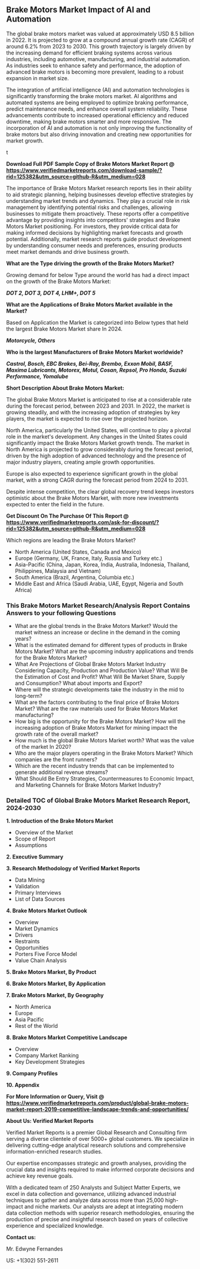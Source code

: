 <h2>Brake Motors Market Impact of AI and Automation</h2><p>The global brake motors market was valued at approximately USD 8.5 billion in 2022. It is projected to grow at a compound annual growth rate (CAGR) of around 6.2% from 2023 to 2030. This growth trajectory is largely driven by the increasing demand for efficient braking systems across various industries, including automotive, manufacturing, and industrial automation. As industries seek to enhance safety and performance, the adoption of advanced brake motors is becoming more prevalent, leading to a robust expansion in market size.</p><p>The integration of artificial intelligence (AI) and automation technologies is significantly transforming the brake motors market. AI algorithms and automated systems are being employed to optimize braking performance, predict maintenance needs, and enhance overall system reliability. These advancements contribute to increased operational efficiency and reduced downtime, making brake motors smarter and more responsive. The incorporation of AI and automation is not only improving the functionality of brake motors but also driving innovation and creating new opportunities for market growth.</p>t</p><p id="" class=""><strong>Download Full PDF Sample Copy of Brake Motors Market Report @ <a href="https://www.verifiedmarketreports.com/download-sample/?rid=125382&utm_source=github-R&utm_medium=028" target="_blank">https://www.verifiedmarketreports.com/download-sample/?rid=125382&utm_source=github-R&utm_medium=028</a></strong></p><p>The importance of&nbsp;Brake Motors Market research reports lies in their ability to aid strategic planning, helping businesses develop effective strategies by understanding market trends and dynamics. They play a crucial role in risk management by identifying potential risks and challenges, allowing businesses to mitigate them proactively. These reports offer a competitive advantage by providing insights into competitors' strategies and Brake Motors Market positioning. For investors, they provide critical data for making informed decisions by highlighting market forecasts and growth potential. Additionally, market research reports guide product development by understanding consumer needs and preferences, ensuring products meet market demands and drive business growth.</p><p><strong>What are the&nbsp;Type driving the growth of the Brake Motors Market?</strong></p><p id="" class="">Growing demand for below Type around the world has had a direct impact on the growth of the Brake Motors Market:</p><em><strong>DOT 2, DOT 3, DOT 4, LHM+, DOT 5</strong></em></p><strong>What are the&nbsp;Applications&nbsp;of Brake Motors Market available in the Market?</strong></p><p id="" class="">Based on Application the Market is categorized into Below types that held the largest Brake Motors Market share In 2024.</p><em><strong>Motorcycle, Others</strong></em></p><strong>Who is the largest Manufacturers of Brake Motors Market worldwide?</strong></p><p><em><strong>Castrol, Bosch, EBC Brakes, Bei-Ray, Brembo, Exxon Mobil, BASF, Maxima Lubricants, Motorex, Motul, Cosan, Repsol, Pro Honda, Suzuki Performance, Yomalube</strong></em></p><p id="" class=""><strong>Short Description About Brake Motors Market:</strong></p><p>The global Brake Motors Market is anticipated to rise at a considerable rate during the forecast period, between 2023 and 2031. In 2022, the market is growing steadily, and with the increasing adoption of strategies by key players, the market is expected to rise over the projected horizon.</p><p>North America, particularly the United States, will continue to play a pivotal role in the market's development. Any changes in the United States could significantly impact the Brake Motors Market growth trends. The market in North America is projected to grow considerably during the forecast period, driven by the high adoption of advanced technology and the presence of major industry players, creating ample growth opportunities.</p><p>Europe is also expected to experience significant growth in the global market, with a strong CAGR during the forecast period from 2024 to 2031.</p><p>Despite intense competition, the clear global recovery trend keeps investors optimistic about the Brake Motors Market, with more new investments expected to enter the field in the future.</p><p id="" class=""><strong>Get Discount On The Purchase Of This Report @ <a href="https://www.verifiedmarketreports.com/ask-for-discount/?rid=125382&utm_source=github-R&utm_medium=028" target="_blank">https://www.verifiedmarketreports.com/ask-for-discount/?rid=125382&utm_source=github-R&utm_medium=028</a></strong></p>Which regions are leading the Brake Motors Market?</p><ul><li>North America (United States, Canada and Mexico)</li><li>Europe (Germany, UK, France, Italy, Russia and Turkey etc.)</li><li>Asia-Pacific (China, Japan, Korea, India, Australia, Indonesia, Thailand, Philippines, Malaysia and Vietnam)</li><li>South America (Brazil, Argentina, Columbia etc.)</li><li>Middle East and Africa (Saudi Arabia, UAE, Egypt, Nigeria and South Africa)</li></ul><h3 id="" class="">This Brake Motors Market Research/Analysis Report Contains Answers to your following Questions</h3><ul><li>What are the global trends in the Brake Motors Market? Would the market witness an increase or decline in the demand in the coming years?</li><li>What is the estimated demand for different types of products in Brake Motors Market? What are the upcoming industry applications and trends for the Brake Motors Market?</li><li>What Are Projections of Global Brake Motors Market Industry Considering Capacity, Production and Production Value? What Will Be the Estimation of Cost and Profit? What Will Be Market Share, Supply and Consumption? What about imports and Export?</li><li>Where will the strategic developments take the industry in the mid to long-term?</li><li>What are the factors contributing to the final price of Brake Motors Market? What are the raw materials used for Brake Motors Market manufacturing?</li><li>How big is the opportunity for the Brake Motors Market? How will the increasing adoption of Brake Motors Market for mining impact the growth rate of the overall market?</li><li>How much is the global Brake Motors Market worth? What was the value of the market In 2020?</li><li>Who are the major players operating in the Brake Motors Market? Which companies are the front runners?</li><li>Which are the recent industry trends that can be implemented to generate additional revenue streams?</li><li>What Should Be Entry Strategies, Countermeasures to Economic Impact, and Marketing Channels for Brake Motors Market Industry?</li></ul><h3 id="" class="">Detailed TOC of Global Brake Motors Market Research Report, 2024-2030</h3><p id="" class=""><strong>1. Introduction of the Brake Motors Market</strong></p><ul><li>Overview of the Market</li><li>Scope of Report</li><li>Assumptions</li></ul><p id="" class=""><strong>2. Executive Summary</strong></p><p id="" class=""><strong>3. Research Methodology of Verified Market Reports</strong></p><ul><li>Data Mining</li><li>Validation</li><li>Primary Interviews</li><li>List of Data Sources</li></ul><p id="" class=""><strong>4. Brake Motors Market Outlook</strong></p><ul><li>Overview</li><li>Market Dynamics</li><li>Drivers</li><li>Restraints</li><li>Opportunities</li><li>Porters Five Force Model</li><li>Value Chain Analysis</li></ul><p id="" class=""><strong>5. Brake Motors Market, By Product</strong></p><p id="" class=""><strong>6. Brake Motors Market, By Application</strong></p><p id="" class=""><strong>7. Brake Motors Market, By Geography</strong></p><ul><li>North America</li><li>Europe</li><li>Asia Pacific</li><li>Rest of the World</li></ul><p id="" class=""><strong>8. Brake Motors Market Competitive Landscape</strong></p><ul><li>Overview</li><li>Company Market Ranking</li><li>Key Development Strategies</li></ul><p id="" class=""><strong>9. Company Profiles</strong></p><p id="" class=""><strong>10. Appendix</strong></p><p id="" class=""><strong>For More Information or Query, Visit @ <a href="https://www.verifiedmarketreports.com/product/global-brake-motors-market-report-2019-competitive-landscape-trends-and-opportunities/" target="_blank">https://www.verifiedmarketreports.com/product/global-brake-motors-market-report-2019-competitive-landscape-trends-and-opportunities/</a></strong></p><p id="" class=""><strong>About Us: Verified Market Reports</strong></p><p id="" class="">Verified Market Reports is a premier Global Research and Consulting firm serving a diverse clientele of over 5000+ global customers. We specialize in delivering cutting-edge analytical research solutions and comprehensive information-enriched research studies.</p><p id="" class="">Our expertise encompasses strategic and growth analyses, providing the crucial data and insights required to make informed corporate decisions and achieve key revenue goals.</p><p id="" class="">With a dedicated team of 250 Analysts and Subject Matter Experts, we excel in data collection and governance, utilizing advanced industrial techniques to gather and analyze data across more than 25,000 high-impact and niche markets. Our analysts are adept at integrating modern data collection methods with superior research methodologies, ensuring the production of precise and insightful research based on years of collective experience and specialized knowledge.</p><p id="" class=""><strong>Contact us:</strong></p><p id="" class="">Mr. Edwyne Fernandes</p><p id="" class="">US: +1(302) 551-2611</p>